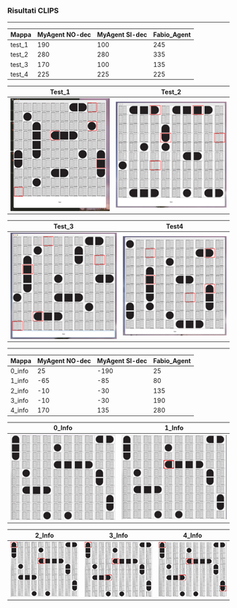 ### Risultati CLIPS
---


| Mappa     | MyAgent NO-dec | MyAgent SI-dec | Fabio_Agent |
| --------- | -------------- | -------------- | ----------- |
| test_1    | 190            | 100            | 245         |
| test_2    | 280            | 280            | 335         |
| test_3    | 170            | 100            | 135         |
| test_4    | 225            | 225            | 225         |



| Test_1                                   |  Test_2                                    |
| ---------------------------------------- | ------------------------------------------ |
![mapEnvironment1.clp](./maps/test_1.png)  |  ![mapEnvironment1.clp](./maps/test_2.png) 


| Test_3                                   |  Test4                                    |
| ---------------------------------------- | ------------------------------------------ |
![mapEnvironment1.clp](./maps/test_3.png)  |  ![mapEnvironment1.clp](./maps/test_4.png) 



---


| Mappa     | MyAgent NO-dec | MyAgent SI-dec | Fabio_Agent |
| --------- | -------------- | -------------- | ----------- |
| 0_info    | 25             | -190           | 25          |
| 1_info    | -65            | -85            | 80          |
| 2_info    | -10            | -30            | 135         |
| 3_info    | -10            | -30            | 190         |
| 4_info    | 170            | 135            | 280         |


| 0_Info                                          |  1_Info                                          |
| ----------------------------------------------- | ------------------------------------------------ |
![mapEnvironment1.clp](./maps/0_information.png)  | ![mapEnvironment1.clp](./maps/1_information.png) 


| 2_Info                                          |  3_Info                                          | 4_Info                                          |
| ----------------------------------------------- | ------------------------------------------------ | ----------------------------------------------- |
![mapEnvironment1.clp](./maps/2_information.png)  | ![mapEnvironment1.clp](./maps/3_information.png) |![mapEnvironment1.clp](./maps/4_information.png)  |
